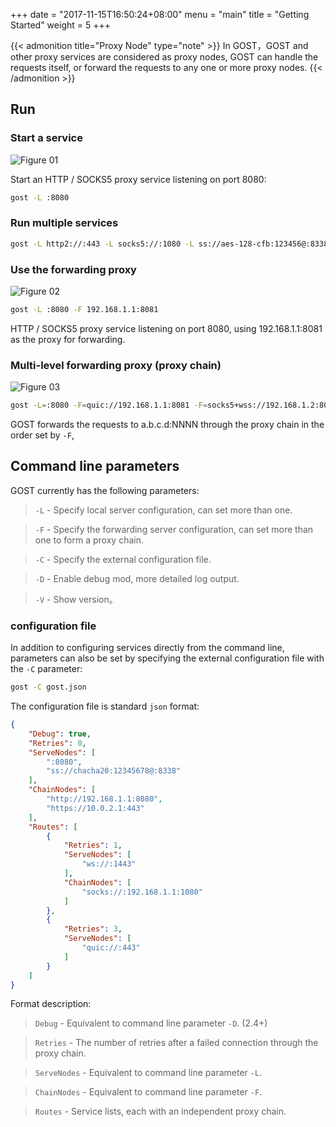 +++
date = "2017-11-15T16:50:24+08:00"
menu = "main"
title = "Getting Started"
weight = 5
+++

{{< admonition title="Proxy Node" type="note" >}}
In GOST，GOST and other proxy services are considered as proxy nodes, GOST can handle the requests itself, or forward the requests to any one or more proxy nodes.
{{< /admonition >}}

## Run

### Start a service

![Figure 01](/gost/img/001.png)

Start an HTTP / SOCKS5 proxy service listening on port 8080:

```bash
gost -L :8080
```

### Run multiple services

```bash
gost -L http2://:443 -L socks5://:1080 -L ss://aes-128-cfb:123456@:8338
```

### Use the forwarding proxy

![Figure 02](/gost/img/002.png)

```bash
gost -L :8080 -F 192.168.1.1:8081
```

HTTP / SOCKS5 proxy service listening on port 8080, using 192.168.1.1:8081 as the proxy for forwarding.


### Multi-level forwarding proxy (proxy chain)

![Figure 03](/gost/img/003.png)

```bash
gost -L=:8080 -F=quic://192.168.1.1:8081 -F=socks5+wss://192.168.1.2:8082 -F=http2://192.168.1.3:8083 ... -F=a.b.c.d:NNNN
```

GOST forwards the requests to a.b.c.d:NNNN through the proxy chain in the order set by `-F`, 

## Command line parameters

GOST currently has the following parameters:

> `-L` - Specify local server configuration, can set more than one.

> `-F` - Specify the forwarding server configuration, can set more than one to form a proxy chain.

> `-C` - Specify the external configuration file.

> `-D` - Enable debug mod, more detailed log output.

> `-V` - Show version。

### configuration file

In addition to configuring services directly from the command line, 
parameters can also be set by specifying the external configuration file with the `-C` parameter:

```bash
gost -C gost.json
```

The configuration file is standard `json` format:

```json
{
    "Debug": true,
    "Retries": 0,
    "ServeNodes": [
        ":8080",
        "ss://chacha20:12345678@:8338"
    ],
    "ChainNodes": [
        "http://192.168.1.1:8080",
        "https://10.0.2.1:443"
    ],
    "Routes": [
        {
            "Retries": 1,
            "ServeNodes": [
                "ws://:1443"
            ],
            "ChainNodes": [
                "socks://:192.168.1.1:1080"
            ]
        },
        {
            "Retries": 3,
            "ServeNodes": [
                "quic://:443"
            ]
        }
    ]
}
```

Format description:

> `Debug` - Equivalent to command line parameter `-D`. (2.4+)

> `Retries` - The number of retries after a failed connection through the proxy chain.

> `ServeNodes` - Equivalent to command line parameter `-L`.

> `ChainNodes` - Equivalent to command line parameter `-F`.

> `Routes` - Service lists, each with an independent proxy chain.
